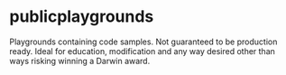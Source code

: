 # publicplaygrounds

Playgrounds containing code samples. Not guaranteed to be production ready. Ideal for education, modification and any way desired other than ways risking winning a Darwin award.
